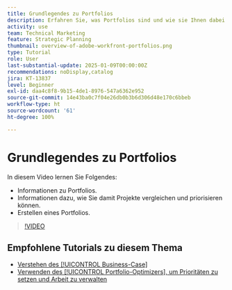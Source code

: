 ```yaml
---
title: Grundlegendes zu Portfolios
description: Erfahren Sie, was Portfolios sind und wie sie Ihnen dabei helfen können, Ihre Projekte zu vergleichen und zu priorisieren.
activity: use
team: Technical Marketing
feature: Strategic Planning
thumbnail: overview-of-adobe-workfront-portfolios.png
type: Tutorial
role: User
last-substantial-update: 2025-01-09T00:00:00Z
recommendations: noDisplay,catalog
jira: KT-13837
level: Beginner
exl-id: daa4c8f8-9b15-4de1-8976-547a6362e952
source-git-commit: 14e43ba0c7f04e26db0b3b6d306d48e170c6bbeb
workflow-type: ht
source-wordcount: '61'
ht-degree: 100%

---
```


# Grundlegendes zu Portfolios

In diesem Video lernen Sie Folgendes:

* Informationen zu Portfolios.
* Informationen dazu, wie Sie damit Projekte vergleichen und priorisieren können.
* Erstellen eines Portfolios.

>[!VIDEO](https://video.tv.adobe.com/v/3442807/?quality=12&learn=on&enablevpops)

## Empfohlene Tutorials zu diesem Thema

* [Verstehen des [!UICONTROL Business-Case]](/help/portfolios-and-programs/introduction-to-the-business-case.md)
* [Verwenden des [!UICONTROL Portfolio-Optimizers], um Prioritäten zu setzen und Arbeit zu verwalten](/help/portfolios-and-programs/prioritize-and-manage-work-with-portfolios.md)

